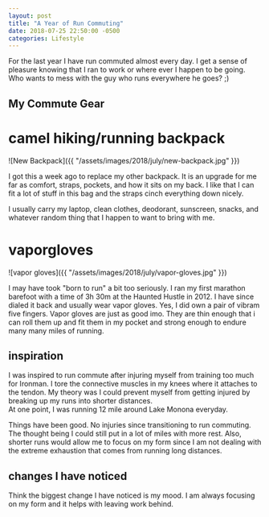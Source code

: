 ```yaml
---
layout: post
title: "A Year of Run Commuting"
date: 2018-07-25 22:50:00 -0500
categories: Lifestyle
---
```




For the last year I have run commuted almost every day.
I get a sense of pleasure knowing that I ran to work or where ever I happen to be going.
Who wants to mess with the guy who runs everywhere he goes? ;)  

## My Commute Gear
# camel hiking/running backpack 
![New Backpack]({{ "/assets/images/2018/july/new-backpack.jpg" }})

I got this a week ago to replace my other backpack. 
It is an upgrade for me far as comfort, straps, pockets, and how it sits on my back.
I like that I can fit a lot of stuff in this bag and the straps cinch everything down nicely. 

I usually carry my laptop, clean clothes, deodorant, sunscreen, snacks, and whatever random thing that I happen to want to bring with me.

# vaporgloves
![vapor gloves]({{ "/assets/images/2018/july/vapor-gloves.jpg" }})

I may have took "born to run" a bit too seriously. 
I ran my first marathon barefoot with a time of 3h 30m at the Haunted Hustle in 2012.
I have since dialed it back and usually wear vapor gloves. 
Yes, I did own a pair of vibram five fingers. 
Vapor gloves are just as good imo.
They are thin enough that i can roll them up and fit them in my pocket and strong enough to endure many many miles of running.  

## inspiration
I was inspired to run commute after injuring myself from training too much for Ironman.
I tore the connective muscles in my knees where it attaches to the tendon.
My theory was I could prevent myself from getting injured by breaking up my runs into shorter distances.  
At one point, I was running 12 mile around Lake Monona everyday. 

Things have been good. No injuries since transitioning to run commuting. 
The thought being I could still put in a lot of miles with more rest. 
Also, shorter runs would allow me to focus on my form since I am not dealing with the extreme exhaustion that comes from running long distances. 

## changes I have noticed
Think the biggest change I have noticed is my mood.
I am always focusing on my form and it helps with leaving work behind. 



